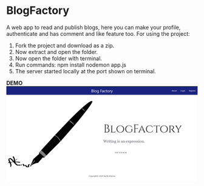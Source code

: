 # BlogFactory
A web app to read and publish blogs, here you can make your profile, authenticate and has comment and like feature too.
For using the project:
1. Fork the project and download as a zip.
2. Now extract and open the folder.
3. Now open the folder with terminal.
4. Run commands: npm install
                 nodemon app.js
5. The server started locally at the port shown on terminal.


**DEMO**
![blog1](blog1.png)
